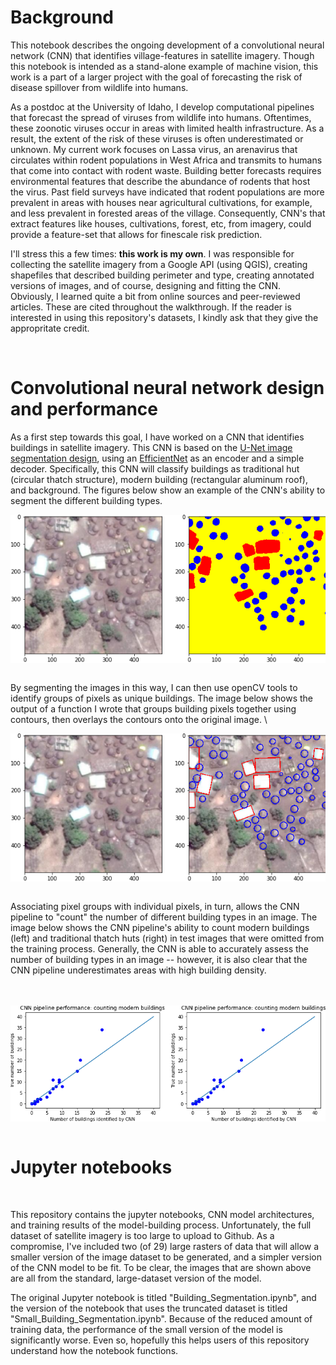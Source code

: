 # Background

This notebook describes the ongoing development of a convolutional neural network (CNN) that identifies village-features in satellite imagery. Though this notebook is intended as a stand-alone example of machine vision, this work is a part of a larger project with the goal of forecasting the risk of disease spillover from wildlife into humans. 

As a postdoc at the University of Idaho, I develop computational pipelines that forecast the spread of viruses from wildlife into humans. Oftentimes, these zoonotic viruses occur in areas with limited health infrastructure. As a result, the extent of the risk of these viruses is often underestimated or unknown. My current work focuses on Lassa virus, an arenavirus that circulates within rodent populations in West Africa and transmits to humans that come into contact with rodent waste. Building better forecasts requires environmental features that describe the abundance of rodents that host the virus. Past field surveys have indicated that rodent populations are more prevalent in areas with houses near agricultural cultivations, for example, and less prevalent in forested areas of the village. Consequently, CNN's that extract features like houses, cultivations, forest, etc, from imagery, could provide a feature-set that allows for finescale risk prediction. 

I'll stress this a few times: **this work is my own**. I was responsible for collecting the satellite imagery from a Google API (using QGIS), creating shapefiles that described building perimeter and type, creating annotated versions of images, and of course, designing and fitting the CNN. Obviously, I learned quite a bit from online sources and peer-reviewed articles. These are cited throughout the walkthrough. If the reader is interested in using this repository's datasets, I kindly ask that they give the appropritate credit. 

&nbsp;

# Convolutional neural network design and performance

As a first step towards this goal, I have worked on a CNN that identifies buildings in satellite imagery. This CNN is based on the [U-Net image segmentation design](https://link.springer.com/chapter/10.1007%2F978-3-319-24574-4_28), using an [EfficientNet](https://arxiv.org/abs/1905.11946) as an encoder and a simple decoder. Specifically, this CNN will classify buildings as traditional hut (circular thatch structure), modern building (rectangular aluminum roof), and background. The figures below show an example of the CNN's ability to segment the different building types.  

<img align="center" src="Figures/CNN_Segmentation_Performance_2.png" alt="CNN Image Segmentation" width="700"/> &nbsp; &nbsp;&nbsp;&nbsp;&nbsp;&nbsp;&nbsp;&nbsp;&nbsp;&nbsp;&nbsp;&nbsp;&nbsp;&nbsp;&nbsp;&nbsp;



By segmenting the images in this way, I can then use openCV tools to identify groups of pixels as unique buildings. The image below shows the output of a function I wrote that groups building pixels together using contours, then overlays the contours onto the original image.  \

<img align="center" src="Figures/CNN_Contour_Performance.png" alt="Identify unique buildings with openCV" width="700"/> &nbsp;&nbsp;&nbsp;&nbsp;&nbsp;&nbsp;&nbsp;&nbsp;&nbsp;&nbsp;&nbsp;&nbsp;&nbsp;&nbsp;&nbsp;

Associating pixel groups with individual pixels, in turn, allows the CNN pipeline to "count" the number of different building types in an image. The image below shows the CNN pipeline's ability to count modern buildings (left) and traditional thatch huts (right) in test images that were omitted from the training process. Generally, the CNN is able to accurately assess the number of building types in an image -- however, it is also clear that the CNN pipeline underestimates areas with high building density.   
\
&nbsp;





<img align="center" src="Figures/CNN_Building_Counts.png" alt="CNN building counts vs true building counts" width="700"/> &nbsp;&nbsp;&nbsp;&nbsp;&nbsp;&nbsp;&nbsp;&nbsp;&nbsp;&nbsp;&nbsp;&nbsp;&nbsp;&nbsp;&nbsp;

# Jupyter notebooks

&nbsp;

This repository contains the jupyter notebooks, CNN model architectures, and training results of the model-building process. Unfortunately, the full dataset of satellite imagery is too large to upload to Github. As a compromise, I've included two (of 29) large rasters of data that will allow a smaller version of the image dataset to be generated, and a simpler version of the CNN model to be fit. To be clear, the images that are shown above are all from the standard, large-dataset version of the model. 

The original Jupyter notebook is titled "Building_Segmentation.ipynb", and the version of the notebook that uses the truncated dataset is titled "Small_Building_Segmentation.ipynb". Because of the reduced amount of training data, the performance of the small version of the model is significantly worse. Even so, hopefully this helps users of this repository understand how the notebook functions. 

\
&nbsp;
\
&nbsp;
\
&nbsp;
\
&nbsp;


